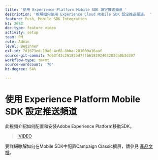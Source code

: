```yaml
---
title: '使用 Experience Platform Mobile SDK 設定推送頻道 '
description: '瞭解如何使用 Experience Cloud Mobile SDK 設定推送頻道。 '
feature: Push, Mobile SDK Integration
kt: 2683
doc-type: feature video
activity: setup
team: PM
role: Admin
level: Beginner
exl-id: 7d1673ed-19a0-4c68-8bba-281609a16aaf
source-git-commit: 7d63f43c26182bd7ffb618392463283da0b3d307
workflow-type: tm+mt
source-wordcount: '70'
ht-degree: 54%

---
```


# 使用 Experience Platform Mobile SDK 設定推送頻道

此視頻介紹如何配置和安裝Adobe Experience Platform移動SDK。

>[!VIDEO](https://video.tv.adobe.com/v/27699?quality=12)

要詳細瞭解如何在Mobile SDK中配置Campaign Classic擴展，請參見 [產品文檔](https://aep-sdks.gitbook.io/docs/using-mobile-extensions/adobe-campaignclassic)。
